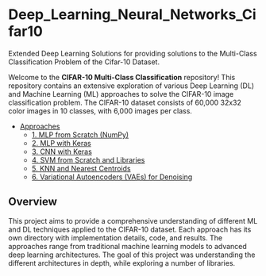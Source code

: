 # Deep_Learning_Neural_Networks_Cifar10
Extended Deep Learning Solutions for providing solutions to the Multi-Class Classification Problem of the Cifar-10 Dataset.

Welcome to the **CIFAR-10 Multi-Class Classification** repository! This repository contains an extensive exploration of various Deep Learning (DL) and Machine Learning (ML) approaches to solve the CIFAR-10 image classification problem. The CIFAR-10 dataset consists of 60,000 32x32 color images in 10 classes, with 6,000 images per class.

- [Approaches](#approaches)
  - [1. MLP from Scratch (NumPy)](#1-mlp-from-scratch-numpy)
  - [2. MLP with Keras](#2-mlp-with-keras)
  - [3. CNN with Keras](#3-cnn-with-keras)
  - [4. SVM from Scratch and Libraries](#4-svm-from-scratch-and-libraries)
  - [5. KNN and Nearest Centroids](#5-knn-and-nearest-centroids)
  - [6. Variational Autoencoders (VAEs) for Denoising](#6-variational-autoencoders-vaes-for-denoising)

## Overview
This project aims to provide a comprehensive understanding of different ML and DL techniques applied to the CIFAR-10 dataset. Each approach has its own directory with implementation details, code, and results. The approaches range from traditional machine learning models to advanced deep learning architectures. The goal of this project was understanding the different architectures in depth, while exploring a number of libraries.
